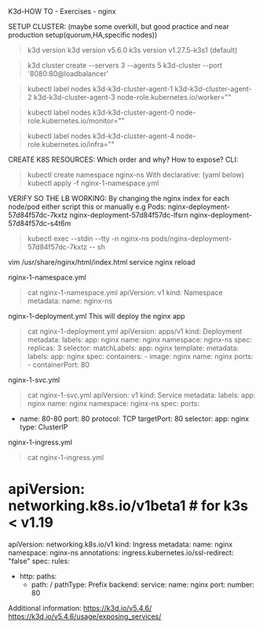 K3d-HOW TO - Exercises - nginx

SETUP CLUSTER: (maybe some overkill, but good practice and near production setup(quorum,HA,specific nodes))
> k3d version
k3d version v5.6.0
k3s version v1.27.5-k3s1 (default)

> k3d cluster create --servers 3 --agents 5 k3d-cluster --port '8080:80@loadbalancer'

>  kubectl label nodes k3d-k3d-cluster-agent-1 k3d-k3d-cluster-agent-2 k3d-k3d-cluster-agent-3 node-role.kubernetes.io/worker=""

> kubectl label nodes k3d-k3d-cluster-agent-0 node-role.kubernetes.io/monitor=""

> kubectl label nodes k3d-k3d-cluster-agent-4 node-role.kubernetes.io/infra=""

CREATE K8S RESOURCES:
Which order and why?
How to expose?
CLI:
> kubectl create namespace nginx-ns	
With declarative: (yaml below)
> kubectl apply -f nginx-1-namespace.yml

VERIFY SO THE LB WORKING:
By changing the nginx index for each node/pod
either script this or manually
e.g
Pods:
nginx-deployment-57d84f57dc-7kxtz
nginx-deployment-57d84f57dc-lfsrn
nginx-deployment-57d84f57dc-s4t6m

> kubectl exec --stdin --tty -n nginx-ns pods/nginx-deployment-57d84f57dc-7kxtz -- sh

vim /usr/share/nginx/html/index.html
service nginx reload





nginx-1-namespace.yml
> cat  nginx-1-namespace.yml
apiVersion: v1
kind: Namespace
metadata:
  name: nginx-ns


nginx-1-deployment.yml
This will deploy the nginx app
> cat nginx-1-deployment.yml
apiVersion: apps/v1
kind: Deployment
metadata:
  labels:
    app: nginx
  name: nginx
  namespace: nginx-ns
spec:
  replicas: 3
  selector:
    matchLabels:
      app: nginx
  template:
    metadata:
      labels:
        app: nginx
    spec:
      containers:
      - image: nginx
        name: nginx
        ports:
        - containerPort: 80


nginx-1-svc.yml
> cat nginx-1-svc.yml
apiVersion: v1
kind: Service
metadata:
  labels:
    app: nginx
  name: nginx
  namespace: nginx-ns
spec:
  ports:
  - name: 80-80
    port: 80
    protocol: TCP
    targetPort: 80
  selector:
    app: nginx
  type: ClusterIP




nginx-1-ingress.yml
> cat nginx-1-ingress.yml
# apiVersion: networking.k8s.io/v1beta1 # for k3s < v1.19
apiVersion: networking.k8s.io/v1
kind: Ingress
metadata:
  name: nginx
  namespace: nginx-ns
  annotations:
    ingress.kubernetes.io/ssl-redirect: "false"
spec:
  rules:
  - http:
      paths:
      - path: /
        pathType: Prefix
        backend:
          service:
            name: nginx
            port:
              number: 80


Additional information:
https://k3d.io/v5.4.6/
https://k3d.io/v5.4.6/usage/exposing_services/



